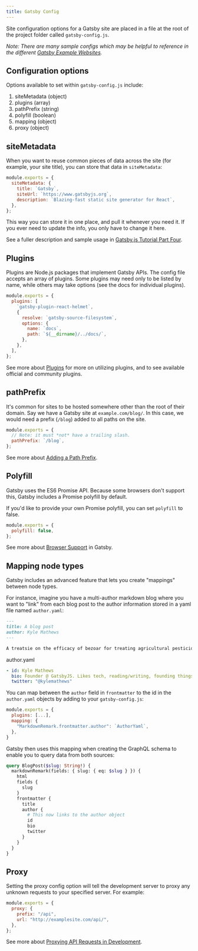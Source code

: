 ```yaml
---
title: Gatsby Config
---
```


Site configuration options for a Gatsby site are placed in a file at the root of the project folder called `gatsby-config.js`.

_Note: There are many sample configs which may be helpful to reference in the different [Gatsby Example Websites](https://github.com/gatsbyjs/gatsby/tree/master/examples)._

## Configuration options

Options available to set within `gatsby-config.js` include:

1. siteMetadata (object)
2. plugins (array)
3. pathPrefix (string)
4. polyfill (boolean)
5. mapping (object)
6. proxy (object)

## siteMetadata

When you want to reuse common pieces of data across the site (for example, your site title), you can store that data in `siteMetadata`:

```javascript
module.exports = {
  siteMetadata: {
    title: `Gatsby`,
    siteUrl: `https://www.gatsbyjs.org`,
    description: `Blazing-fast static site generator for React`,
  },
};
```

This way you can store it in one place, and pull it whenever you need it. If you ever need to update the info, you only have to change it here.

See a fuller description and sample usage in [Gatsby.js Tutorial Part Four](/tutorial/part-four/#data-in-gatsby).

## Plugins

Plugins are Node.js packages that implement Gatsby APIs. The config file accepts an array of plugins. Some plugins may need only to be listed by name, while others may take options (see the docs for individual plugins).

```javascript
module.exports = {
  plugins: [
    `gatsby-plugin-react-helmet`,
    {
      resolve: `gatsby-source-filesystem`,
      options: {
        name: `docs`,
        path: `${__dirname}/../docs/`,
      },
    },
  ],
};
```

See more about [Plugins](/docs/plugins/) for more on utilizing plugins, and to see available official and community plugins.

## pathPrefix

It's common for sites to be hosted somewhere other than the root of their domain. Say we have a Gatsby site at `example.com/blog/`. In this case, we would need a prefix (`/blog`) added to all paths on the site.

```javascript
module.exports = {
  // Note: it must *not* have a trailing slash.
  pathPrefix: `/blog`,
};
```

See more about [Adding a Path Prefix](/docs/path-prefix/).

## Polyfill

Gatsby uses the ES6 Promise API. Because some browsers don't support this, Gatsby includes a Promise polyfill by default.

If you'd like to provide your own Promise polyfill, you can set `polyfill` to false.

```javascript
module.exports = {
  polyfill: false,
};
```

See more about [Browser Support](/docs/browser-support/#polyfills) in Gatsby.

## Mapping node types

Gatsby includes an advanced feature that lets you create "mappings" between node types.

For instance, imagine you have a multi-author markdown blog where you want to "link" from each blog post to the author information stored in a yaml file named `author.yaml`:

```markdown
---
title: A blog post
author: Kyle Mathews
---

A treatsie on the efficacy of bezoar for treating agricultural pesticide poisoning.
```

author.yaml

```yaml
- id: Kyle Mathews
  bio: Founder @ GatsbyJS. Likes tech, reading/writing, founding things. Blogs at bricolage.io.
  twitter: "@kylemathews"
```

You can map between the `author` field in `frontmatter` to the id in the `author.yaml` objects by adding to your `gatsby-config.js`:

```javascript
module.exports = {
  plugins: [...],
  mapping: {
    "MarkdownRemark.frontmatter.author": `AuthorYaml`,
  },
}
```

Gatsby then uses this mapping when creating the GraphQL schema to enable you to query data from both sources:

```graphql
query BlogPost($slug: String!) {
  markdownRemark(fields: { slug: { eq: $slug } }) {
    html
    fields {
      slug
    }
    frontmatter {
      title
      author {
        # This now links to the author object
        id
        bio
        twitter
      }
    }
  }
}
```

## Proxy

Setting the proxy config option will tell the development server to proxy any unknown requests to your specified server. For example:

```javascript
module.exports = {
  proxy: {
    prefix: "/api",
    url: "http://examplesite.com/api/",
  },
};
```

See more about [Proxying API Requests in Development](/docs/api-proxy/).
